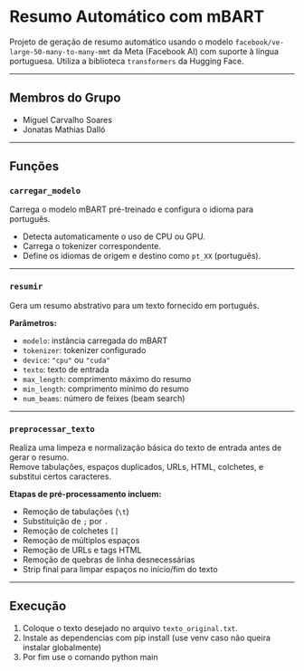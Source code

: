 # Resumo Automático com mBART

Projeto de geração de resumo automático usando o modelo `facebook/ve-large-50-many-to-many-mmt` da Meta (Facebook AI) com suporte à língua portuguesa. Utiliza a biblioteca `transformers` da Hugging Face.

---

## Membros do Grupo

- Miguel Carvalho Soares  
- Jonatas Mathias Dalló

---

## Funções

### `carregar_modelo`

Carrega o modelo mBART pré-treinado e configura o idioma para português.

- Detecta automaticamente o uso de CPU ou GPU.
- Carrega o tokenizer correspondente.
- Define os idiomas de origem e destino como `pt_XX` (português).

---

### `resumir`

Gera um resumo abstrativo para um texto fornecido em português.

**Parâmetros:**

- `modelo`: instância carregada do mBART
- `tokenizer`: tokenizer configurado
- `device`: `"cpu"` ou `"cuda"`
- `texto`: texto de entrada
- `max_length`: comprimento máximo do resumo
- `min_length`: comprimento mínimo do resumo
- `num_beams`: número de feixes (beam search)

---

### `preprocessar_texto`

Realiza uma limpeza e normalização básica do texto de entrada antes de gerar o resumo.  
Remove tabulações, espaços duplicados, URLs, HTML, colchetes, e substitui certos caracteres.

**Etapas de pré-processamento incluem:**

- Remoção de tabulações (`\t`)
- Substituição de `;` por `.`
- Remoção de colchetes `[]`
- Remoção de múltiplos espaços
- Remoção de URLs e tags HTML
- Remoção de quebras de linha desnecessárias
- Strip final para limpar espaços no início/fim do texto

---

## Execução

1. Coloque o texto desejado no arquivo `texto_original.txt`.
2. Instale as dependencias com pip install (use venv caso não queira instalar globalmente)
3. Por fim use o comando python main
